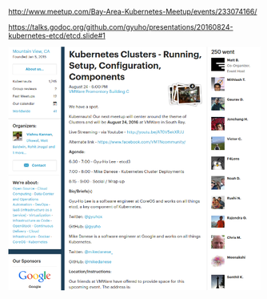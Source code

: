 
http://www.meetup.com/Bay-Area-Kubernetes-Meetup/events/233074166/

https://talks.godoc.org/github.com/gyuho/presentations/20160824-kubernetes-etcd/etcd.slide#1


![event_00](img/event_00.png)
